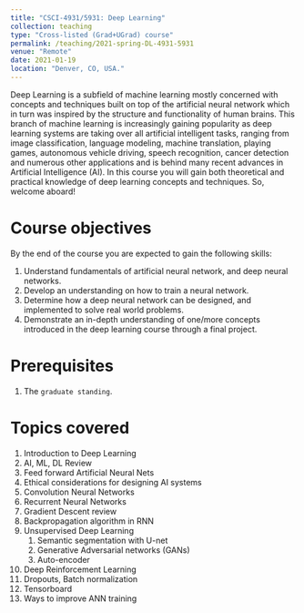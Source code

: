 ```yaml
---
title: "CSCI-4931/5931: Deep Learning"
collection: teaching
type: "Cross-listed (Grad+UGrad) course"
permalink: /teaching/2021-spring-DL-4931-5931
venue: "Remote"
date: 2021-01-19
location: "Denver, CO, USA."
---
```


Deep Learning is a subfield of machine learning mostly concerned with concepts and techniques built on top of the artificial neural network which in turn was inspired by the structure and functionality of human brains. This branch of machine learning is increasingly gaining popularity as deep learning systems are taking over all artificial intelligent tasks, ranging from image classification, language modeling, machine translation, playing games, autonomous vehicle driving, speech recognition, cancer detection and numerous other applications and is behind many recent advances in Artificial Intelligence (AI). In this course you will gain both theoretical and practical knowledge of deep learning concepts and techniques. So, welcome aboard!

Course objectives
======
By the end of the course you are expected to gain the following skills:

1. Understand fundamentals of artificial neural network, and deep neural networks.
2. Develop an understanding on how to train a neural network.
3. Determine how a deep neural network can be designed, and implemented to solve real world problems.
4. Demonstrate an in-depth understanding of one/more concepts introduced in the deep learning course through a final project.

Prerequisites
======
1. The `graduate standing`.

Topics covered
======
1. Introduction to Deep Learning
2. AI, ML, DL Review
3. Feed forward Artificial Neural Nets
4. Ethical considerations for designing AI systems
5. Convolution Neural Networks
6. Recurrent Neural Networks
7. Gradient Descent review
8. Backpropagation algorithm in RNN
9. Unsupervised Deep Learning
   1.  Semantic segmentation with U-net
   2.  Generative Adversarial networks (GANs)
   3.  Auto-encoder
10. Deep Reinforcement Learning
11. Dropouts, Batch normalization
12. Tensorboard
13. Ways to improve ANN training